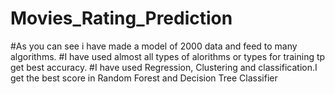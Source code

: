 # Movies_Rating_Prediction
#As you can see i have made a model of 2000 data  and feed to many algorithms.  #I have used almost all types of alorithms or types for training tp get best accuracy. #I have used Regression, Clustering and classification.I get the best score in Random Forest and Decision Tree Classifier
